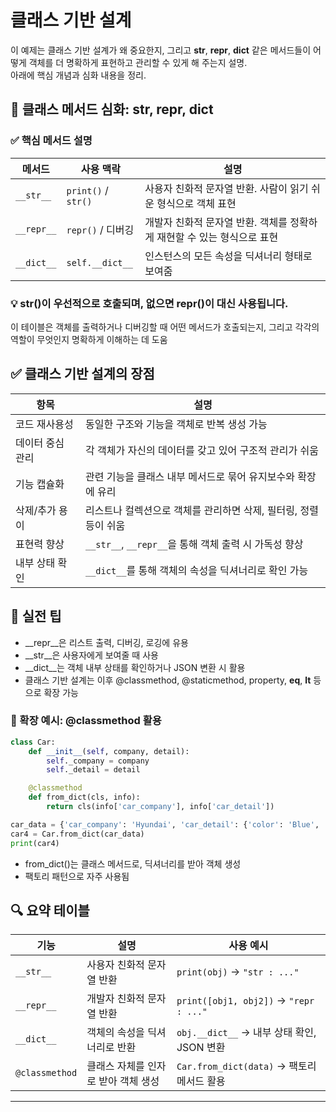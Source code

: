 # 클래스 기반 설계
이 예제는 클래스 기반 설계가 왜 중요한지, 그리고 __str__, __repr__, __dict__ 같은 메서드들이 어떻게 객체를 더 명확하게 표현하고 관리할 수 있게 해 주는지 설명.  
아래에 핵심 개념과 심화 내용을 정리.

## 🧠 클래스 메서드 심화: __str__, __repr__, __dict__
### ✅ 핵심 메서드 설명

| 메서드       | 사용 맥락            | 설명                                                                 |
|--------------|----------------------|----------------------------------------------------------------------|
| `__str__`    | `print()` / `str()`  | 사용자 친화적 문자열 반환. 사람이 읽기 쉬운 형식으로 객체 표현         |
| `__repr__`   | `repr()` / 디버깅     | 개발자 친화적 문자열 반환. 객체를 정확하게 재현할 수 있는 형식으로 표현 |
| `__dict__`   | `self.__dict__`      | 인스턴스의 모든 속성을 딕셔너리 형태로 보여줌                         |

### 💡 __str__()이 우선적으로 호출되며, 없으면 __repr__()이 대신 사용됩니다.
이 테이블은 객체를 출력하거나 디버깅할 때 어떤 메서드가 호출되는지, 그리고 각각의 역할이 무엇인지 명확하게 이해하는 데 도움


## ✅ 클래스 기반 설계의 장점
| 항목               | 설명                                                                 |
|--------------------|----------------------------------------------------------------------|
| 코드 재사용성       | 동일한 구조와 기능을 객체로 반복 생성 가능                            |
| 데이터 중심 관리    | 각 객체가 자신의 데이터를 갖고 있어 구조적 관리가 쉬움                |
| 기능 캡슐화         | 관련 기능을 클래스 내부 메서드로 묶어 유지보수와 확장에 유리             |
| 삭제/추가 용이      | 리스트나 컬렉션으로 객체를 관리하면 삭제, 필터링, 정렬 등이 쉬움         |
| 표현력 향상         | `__str__`, `__repr__`을 통해 객체 출력 시 가독성 향상                   |
| 내부 상태 확인      | `__dict__`를 통해 객체의 속성을 딕셔너리로 확인 가능                    |


## 📘 실전 팁
- __repr__은 리스트 출력, 디버깅, 로깅에 유용
- __str__은 사용자에게 보여줄 때 사용
- __dict__는 객체 내부 상태를 확인하거나 JSON 변환 시 활용
- 클래스 기반 설계는 이후 @classmethod, @staticmethod, property, __eq__, __lt__ 등으로 확장 가능

### 🔧 확장 예시: @classmethod 활용
```python
class Car:
    def __init__(self, company, detail):
        self._company = company
        self._detail = detail

    @classmethod
    def from_dict(cls, info):
        return cls(info['car_company'], info['car_detail'])

car_data = {'car_company': 'Hyundai', 'car_detail': {'color': 'Blue', 'horsepower': '180', 'price': 3000}}
car4 = Car.from_dict(car_data)
print(car4)
```

- from_dict()는 클래스 메서드로, 딕셔너리를 받아 객체 생성
- 팩토리 패턴으로 자주 사용됨

## 🔍 요약 테이블

| 기능            | 설명                                 | 사용 예시                                 |
|-----------------|--------------------------------------|--------------------------------------------|
| `__str__`       | 사용자 친화적 문자열 반환             | `print(obj)` → `"str : ..."`               |
| `__repr__`      | 개발자 친화적 문자열 반환             | `print([obj1, obj2])` → `"repr : ..."`     |
| `__dict__`      | 객체의 속성을 딕셔너리로 반환         | `obj.__dict__` → 내부 상태 확인, JSON 변환 |
| `@classmethod`  | 클래스 자체를 인자로 받아 객체 생성   | `Car.from_dict(data)` → 팩토리 메서드 활용 |

---


